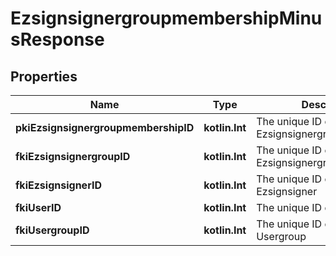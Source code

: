 
# EzsignsignergroupmembershipMinusResponse

## Properties
Name | Type | Description | Notes
------------ | ------------- | ------------- | -------------
**pkiEzsignsignergroupmembershipID** | **kotlin.Int** | The unique ID of the Ezsignsignergroupmembership | 
**fkiEzsignsignergroupID** | **kotlin.Int** | The unique ID of the Ezsignsignergroup | 
**fkiEzsignsignerID** | **kotlin.Int** | The unique ID of the Ezsignsigner | 
**fkiUserID** | **kotlin.Int** | The unique ID of the User | 
**fkiUsergroupID** | **kotlin.Int** | The unique ID of the Usergroup | 



